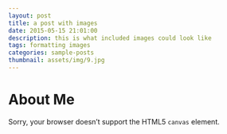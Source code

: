 ```yaml
---
layout: post
title: a post with images
date: 2015-05-15 21:01:00
description: this is what included images could look like
tags: formatting images
categories: sample-posts
thumbnail: assets/img/9.jpg
---
```


<div class="container mt-4">
  <h1>About Me</h1>

  <!-- Instead of the old profile image snippet,
       we have a canvas + script-based Observable-like approach -->
  <canvas id="quadCanvas" width='auto' height='auto' style="max-width: 100%;">
    <!-- fallback text if JS is disabled -->
    Sorry, your browser doesn’t support the HTML5 <code>canvas</code> element.
  </canvas>
</div>

<script type="module">
  // 1) Import from CDNs
  import {easeCubicInOut} from "https://cdn.skypack.dev/d3-ease@3";
  import * as d3interpolate from "https://cdn.jsdelivr.net/npm/d3-interpolate@3.0.1/+esm";
  import tinyqueue from 'https://cdn.jsdelivr.net/npm/tinyqueue@3.0.0/+esm';
  // 2) Load your image from assets
  //    Typically, you’d do something like create an <img>, wait for it to load, then draw:
  const imageURL = "{{ '/assets/img/12.jpeg' | relative_url }}"; // Adjust as needed

  // 3) Helper: load image as a Promise
  async function loadImage(src) {
    return new Promise((resolve, reject) => {
      const img = new Image();
      img.crossOrigin = 'anonymous';  // if needed
      img.onload = () => resolve(img);
      img.onerror = (e) => reject(e);
      img.src = src;
    });
  }

  // Weighted average, same as your Observable code
  function weightedAverage(histogram) {
    let total = 0;
    let value = 0;
    for (let i = 0; i < 256; ++i) {
      total += histogram[i];
      value += histogram[i] * i;
    }
    value /= total;
    let error = 0;
    for (let i = 0; i < 256; ++i) {
      error += (value - i) ** 2 * histogram[i];
    }
    return [value, Math.sqrt(error / total)];
  }

  // colorFromHistogram
  function colorFromHistogram(histogram) {
    const [r, re] = weightedAverage(histogram.subarray(0, 256));
    const [g, ge] = weightedAverage(histogram.subarray(256, 512));
    const [b, be] = weightedAverage(histogram.subarray(512, 768));
    return [
      Math.round(r),
      Math.round(g),
      Math.round(b),
      re * 0.2989 + ge * 0.5870 + be * 0.1140
    ];
  }

  // We'll store a global context or use a closure var
  let imageContext;

  function computeHistogram(x, y, w, h) {
    const {data} = imageContext.getImageData(x, y, w, h);
    const histogram = new Uint32Array(1024);
    for (let i = 0, n = data.length; i < n; i += 4) {
      ++histogram[0 * 256 + data[i + 0]];
      ++histogram[1 * 256 + data[i + 1]];
      ++histogram[2 * 256 + data[i + 2]];
      ++histogram[3 * 256 + data[i + 3]];
    }
    return histogram;
  }

  class Quad {
    constructor(x, y, w, h) {
      const [r, g, b, error] = colorFromHistogram(computeHistogram(x, y, w, h));
      this.x = x; 
      this.y = y; 
      this.w = w; 
      this.h = h;
      // Convert R,G,B → #rrggbb
      this.color = "#" + ((1 << 24) + (r << 16) + (g << 8) + b).toString(16).slice(1);
      this.score = error * Math.pow(w * h, area_power);
    }
    split() {
      const dx = this.w / 2, x1 = this.x, x2 = this.x + dx;
      const dy = this.h / 2, y1 = this.y, y2 = this.y + dy;
      return [
        new Quad(x1, y1, dx, dy),
        new Quad(x2, y1, dx, dy),
        new Quad(x1, y2, dx, dy),
        new Quad(x2, y2, dx, dy),
      ];
    }
  }

  const area_power = 0.25;
  const canvasSize = 1024;

  // Our main “draw quads” generator
  // (We’ll just do a standard async function with intervals to mimic yield.)
  async function drawQuads(context) {
    const quads = new tinyqueue([ new Quad(0, 0, canvasSize, canvasSize) ], (a, b) => b.score - a.score);

    while (true) {
      const q = quads.pop();
      if (!q || q.score < 50) break;

      // Sub-split
      const qs = q.split();
      // We do an interpolation from q->q->q->q to q->q->q->q ??? (like in your original code)
      // Actually, we want from [q, q, q, q] to qs to animate the “split”
      const qsi = d3interpolate.interpolate([q, q, q, q], qs);

      qs.forEach((quad) => quads.push(quad));

      const steps = Math.max(1, Math.floor(q.w / 10));
      for (let j = 1; j <= steps; j++) {
        const t = easeCubicInOut(j / steps);

        // Clear the region
        context.clearRect(q.x, q.y, q.w, q.h);

        // Draw each piece
        for (const s of qsi(t)) {
          context.fillStyle = s.color;
          context.beginPath();
          context.moveTo(s.x + s.w, s.y + s.h / 2);
          context.arc(s.x + s.w / 2, s.y + s.h / 2, s.w / 2, 0, 2 * Math.PI);
          context.fill();
        }

        // Small delay so we can see the animation
        await new Promise(r => setTimeout(r, 10));
      }
    }
  }

  // 4) Actually run everything
  (async function init() {
    // Load the base image
    const baseImage = await loadImage(imageURL);

    // “imageContext” for our histogram computations
    const hiddenCanvas = document.createElement('canvas');
    hiddenCanvas.width = canvasSize;
    hiddenCanvas.height = canvasSize;
    imageContext = hiddenCanvas.getContext('2d');
    // Draw the base image so we can read its pixels
    imageContext.drawImage(baseImage, 0, 0, canvasSize, canvasSize);

    // The main visible canvas
    const mainCanvas = document.getElementById("quadCanvas");
    const mainCtx = mainCanvas.getContext("2d");

    // Initially just draw the original image (optional):
    mainCtx.drawImage(baseImage, 0, 0, canvasSize, canvasSize);

    // Kick off the quad-splitting animation
    await drawQuads(mainCtx);

  })();
</script>
